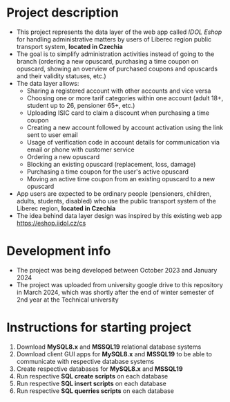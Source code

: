 # Project description

- This project represents the data layer of the web app called *IDOL Eshop* for handling administrative matters by users of Liberec region public transport system, **located in Czechia**
- The goal is to simplify administration activities instead of going to the branch (ordering a new opuscard, purchasing a time coupon on opuscard, showing an overview of purchased coupons and opuscards and their validity statuses, etc.)
- The data layer allows:
    - Sharing a registered account with other accounts and vice versa
    - Choosing one or more tarif categories within one account (adult 18+, student up to 26, pensioner 65+, etc.)
    - Uploading ISIC card to claim a discount when purchasing a time coupon
    - Creating a new account followed by account activation using the link sent to user email
    - Usage of verification code in account details for communication via email or phone with customer service
    - Ordering a new opuscard
    - Blocking an existing opuscard (replacement, loss, damage)
    - Purchasing a time coupon for the user's active opuscard
    - Moving an active time coupon from an existing opuscard to a new opuscard
- App users are expected to be ordinary people (pensioners, children, adults, students, disabled) who use the public transport system of the Liberec region, **located in Czechia**
- The idea behind data layer design was inspired by this existing web app https://eshop.iidol.cz/cs

# Development info

- The project was being developed between October 2023 and January 2024
- The project was uploaded from university google drive to this repository in March 2024, which was shortly after the end of winter semester of 2nd year at the Technical university

# Instructions for starting project

1. Download **MySQL8.x** and **MSSQL19** relational database systems
2. Download client GUI apps for **MySQL8.x** and **MSSQL19** to be able to communicate with respective database systems
3. Create respective databases for **MySQL8.x** and **MSSQL19**
4. Run respective **SQL create scripts** on each database
5. Run respective **SQL insert scripts** on each database
6. Run respective **SQL querries scripts** on each database
